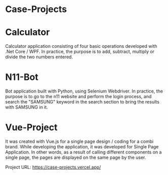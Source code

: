 # Case-Projects


# Calculator

Calculator application consisting of four basic operations developed with .Net Core / WPF. In practice, the purpose is to add, subtract, multiply or divide the two numbers entered.

# N11-Bot

Bot application built with Python, using Selenium Webdriver. In practice, the purpose is to go to the n11 website and perform the login process, and search the "SAMSUNG" keyword in the search section to bring the results with SAMSUNG in it.

# Vue-Project

It was created with Vue.js for a single page design / coding for a combi brand. While developing the application, it was developed for Single Page Application. In other words, as a result of calling different components on a single page, the pages are displayed on the same page by the user.

Project URL: https://case-projects.vercel.app/
